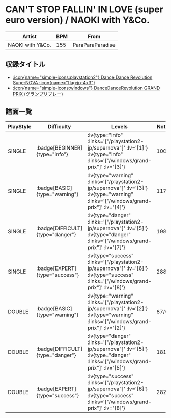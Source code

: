 # CAN'T STOP FALLIN' IN LOVE (super euro version) / NAOKI with Y&Co.

|Artist|BPM|From|
|------|---|----|
|NAOKI with Y&Co.|155|ParaParaParadise|

## 収録タイトル

- [ :icon{name="simple-icons:playstation2"} Dance Dance Revolution SuperNOVA :icon{name="flag:jp-4x3"} ](/playstation2-jp/supernova)
- [ :icon{name="simple-icons:windows"} DanceDanceRevolution GRAND PRIX (グランプリプレー)](/windows/grand-prix)

## 譜面一覧

|PlayStyle|Difficulty|Levels|Notes|Movie|
|---------|----------|------|-----|-----|
|SINGLE| :badge[BEGINNER]{type="info"} | :lv{type="info" :links='["/playstation2-jp/supernova"]' :lv='[1]'}  :lv{type="info" :links='["/windows/grand-prix"]' :lv='[3]'} |100/0||
|SINGLE| :badge[BASIC]{type="warning"} | :lv{type="warning" :links='["/playstation2-jp/supernova"]' :lv='[3]'}  :lv{type="warning" :links='["/windows/grand-prix"]' :lv='[4]'} |117/0||
|SINGLE| :badge[DIFFICULT]{type="danger"} | :lv{type="danger" :links='["/playstation2-jp/supernova"]' :lv='[5]'}  :lv{type="danger" :links='["/windows/grand-prix"]' :lv='[7]'} |198/7||
|SINGLE| :badge[EXPERT]{type="success"} | :lv{type="success" :links='["/playstation2-jp/supernova"]' :lv='[6]'}  :lv{type="success" :links='["/windows/grand-prix"]' :lv='[8]'} |288/0||
|DOUBLE| :badge[BASIC]{type="warning"} | :lv{type="warning" :links='["/playstation2-jp/supernova"]' :lv='[2]'}  :lv{type="warning" :links='["/windows/grand-prix"]' :lv='[2]'} |87/0||
|DOUBLE| :badge[DIFFICULT]{type="danger"} | :lv{type="danger" :links='["/playstation2-jp/supernova"]' :lv='[5]'}  :lv{type="danger" :links='["/windows/grand-prix"]' :lv='[5]'} |181/2||
|DOUBLE| :badge[EXPERT]{type="success"} | :lv{type="success" :links='["/playstation2-jp/supernova"]' :lv='[6]'}  :lv{type="success" :links='["/windows/grand-prix"]' :lv='[8]'} |282/0||
